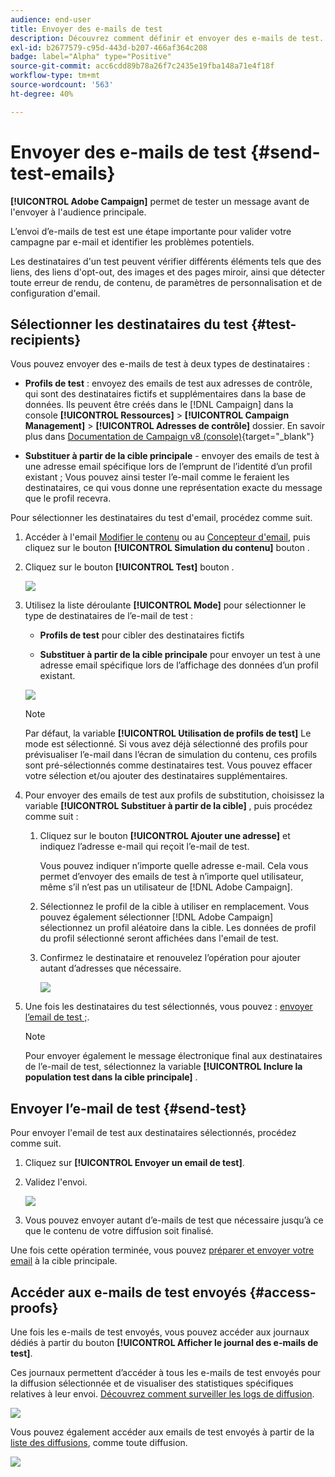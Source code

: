 ```yaml
---
audience: end-user
title: Envoyer des e-mails de test
description: Découvrez comment définir et envoyer des e-mails de test.
exl-id: b2677579-c95d-443d-b207-466af364c208
badge: label="Alpha" type="Positive"
source-git-commit: acc6cdd89b78a26f7c2435e19fba148a71e4f18f
workflow-type: tm+mt
source-wordcount: '563'
ht-degree: 40%

---
```


# Envoyer des e-mails de test {#send-test-emails}

**[!UICONTROL Adobe Campaign]** permet de tester un message avant de l&#39;envoyer à l&#39;audience principale.

L’envoi d’e-mails de test est une étape importante pour valider votre campagne par e-mail et identifier les problèmes potentiels.

Les destinataires d&#39;un test peuvent vérifier différents éléments tels que des liens, des liens d&#39;opt-out, des images et des pages miroir, ainsi que détecter toute erreur de rendu, de contenu, de paramètres de personnalisation et de configuration d&#39;email.

## Sélectionner les destinataires du test {#test-recipients}

Vous pouvez envoyer des e-mails de test à deux types de destinataires :

* **Profils de test** : envoyez des emails de test aux adresses de contrôle, qui sont des destinataires fictifs et supplémentaires dans la base de données. Ils peuvent être créés dans le [!DNL Campaign] dans la console **[!UICONTROL Ressources]** > **[!UICONTROL Campaign Management]** > **[!UICONTROL Adresses de contrôle]** dossier. En savoir plus dans [Documentation de Campaign v8 (console)](https://experienceleague.adobe.com/docs/campaign/campaign-v8/audience/add-profiles/test-profiles.html){target="_blank"}

* **Substituer à partir de la cible principale** - envoyer des emails de test à une adresse email spécifique lors de l’emprunt de l’identité d’un profil existant ; Vous pouvez ainsi tester l’e-mail comme le feraient les destinataires, ce qui vous donne une représentation exacte du message que le profil recevra.

Pour sélectionner les destinataires du test d&#39;email, procédez comme suit.

1. Accéder à l&#39;email [Modifier le contenu](../content/edit-content.md) ou au [Concepteur d&#39;email](../content/get-started-email-designer.md), puis cliquez sur le bouton **[!UICONTROL Simulation du contenu]** bouton .

1. Cliquez sur le bouton **[!UICONTROL Test]** bouton .

   ![](assets/simulate-test-button.png)

1. Utilisez la liste déroulante **[!UICONTROL Mode]** pour sélectionner le type de destinataires de l’e-mail de test :

   * **Profils de test** pour cibler des destinataires fictifs

   * **Substituer à partir de la cible principale** pour envoyer un test à une adresse email spécifique lors de l’affichage des données d’un profil existant.

   ![](assets/simulate-profile-mode.png)

   >[!NOTE]
   >
   >Par défaut, la variable **[!UICONTROL Utilisation de profils de test]** Le mode est sélectionné. Si vous avez déjà sélectionné des profils pour prévisualiser l’e-mail dans l’écran de simulation du contenu, ces profils sont pré-sélectionnés comme destinataires test. Vous pouvez effacer votre sélection et/ou ajouter des destinataires supplémentaires.

1. Pour envoyer des emails de test aux profils de substitution, choisissez la variable **[!UICONTROL Substituer à partir de la cible]** , puis procédez comme suit :

   1. Cliquez sur le bouton **[!UICONTROL Ajouter une adresse]** et indiquez l’adresse e-mail qui reçoit l’e-mail de test.

      Vous pouvez indiquer n’importe quelle adresse e-mail. Cela vous permet d’envoyer des emails de test à n’importe quel utilisateur, même s’il n’est pas un utilisateur de [!DNL Adobe Campaign].

   1. Sélectionnez le profil de la cible à utiliser en remplacement. Vous pouvez également sélectionner [!DNL Adobe Campaign] sélectionnez un profil aléatoire dans la cible. Les données de profil du profil sélectionné seront affichées dans l&#39;email de test.

   1. Confirmez le destinataire et renouvelez l’opération pour ajouter autant d’adresses que nécessaire.

      ![](assets/simulate-profile-substitute.png)

1. Une fois les destinataires du test sélectionnés, vous pouvez : [envoyer l’email de test ;](#send-test).

   >[!NOTE]
   >
   >Pour envoyer également le message électronique final aux destinataires de l’e-mail de test, sélectionnez la variable **[!UICONTROL Inclure la population test dans la cible principale]** .

## Envoyer l’e-mail de test {#send-test}

Pour envoyer l&#39;email de test aux destinataires sélectionnés, procédez comme suit.

1. Cliquez sur **[!UICONTROL Envoyer un email de test]**.

1. Validez l&#39;envoi.

   ![](assets/simulate-send-test.png)

1. Vous pouvez envoyer autant d’e-mails de test que nécessaire jusqu’à ce que le contenu de votre diffusion soit finalisé.

Une fois cette opération terminée, vous pouvez [préparer et envoyer votre email](../monitor/prepare-send.md) à la cible principale.

## Accéder aux e-mails de test envoyés {#access-proofs}

Une fois les e-mails de test envoyés, vous pouvez accéder aux journaux dédiés à partir du bouton **[!UICONTROL Afficher le journal des e-mails de test]**.

Ces journaux permettent d’accéder à tous les e-mails de test envoyés pour la diffusion sélectionnée et de visualiser des statistiques spécifiques relatives à leur envoi. [Découvrez comment surveiller les logs de diffusion](../monitor/delivery-logs.md).

![](assets/simulate-test-log.png)

Vous pouvez également accéder aux emails de test envoyés à partir de la [liste des diffusions](../msg/gs-messages.md), comme toute diffusion.

![](assets/simulate-deliveries-list.png)
